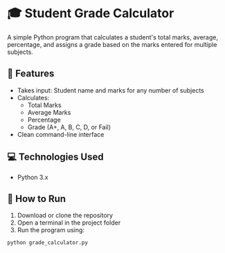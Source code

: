 # 🎓 Student Grade Calculator

A simple Python program that calculates a student's total marks, average, percentage, and assigns a grade based on the marks entered for multiple subjects.

## 📌 Features
- Takes input: Student name and marks for any number of subjects
- Calculates: 
  - Total Marks
  - Average Marks
  - Percentage
  - Grade (A+, A, B, C, D, or Fail)
- Clean command-line interface

## 💻 Technologies Used
- Python 3.x

## 🚀 How to Run

1. Download or clone the repository
2. Open a terminal in the project folder
3. Run the program using:

```python
python grade_calculator.py
